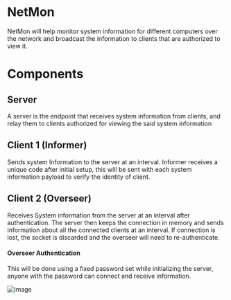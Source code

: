 # NetMon
NetMon will help monitor system information for different computers over the network and broadcast the information to clients that are authorized to view it.

# Components

## Server

A server is the endpoint that receives system information from clients, and relay them to clients authorized for viewing the said system information

## Client 1 (Informer)

Sends system Information to the server at an interval. Informer receives a unique code after initial setup, this will be sent with each system information payload to verify the identity of client.

## Client 2 (Overseer)

Receives System information from the server at an interval after authentication. The server then keeps the connection in memory and sends information about all the connected clients at an interval. If connection is lost, the socket is discarded and the overseer will need to re-authenticate.

#### Overseer Authentication

This will be done using a fixed password set while initializing the server, anyone with the password can connect and receive information.

![image](https://github.com/user-attachments/assets/9b1a8581-dfe8-4eb1-876d-44de3d6299fb)

